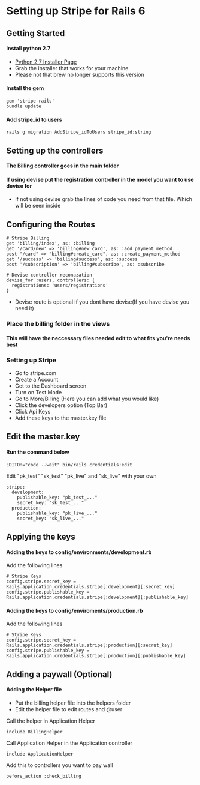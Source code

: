 # Setting up Stripe for Rails 6

## Getting Started

#### Install python 2.7

* [Python 2.7 Installer Page](https://www.python.org/downloads/release/python-2718/)
* Grab the installer that works for your machine
* Please not that brew no longer supports this version

#### Install the gem
```
gem 'stripe-rails'
bundle update
``` 
#### Add stripe_id to users
```
rails g migration AddStripe_idToUsers stripe_id:string
```

## Setting up the controllers
#### The Billing controller goes in the main folder
#### If using devise put the registration controller in the model you want to use devise for
* If not using devise grab the lines of code you need from that file. Which will be seen inside

## Configuring the Routes
```
# Stripe Billing
get 'billing/index', as: :billing
get '/card/new' => 'billing#new_card', as: :add_payment_method
post "/card" => "billing#create_card", as: :create_payment_method
get '/success' => 'billing#success', as: :success
post '/subscription' => 'billing#subscribe', as: :subscribe

# Devise controller reconazation
devise_for :users, controllers: {
  registrations: 'users/registrations'
}
```
* Devise route is optional if you dont have devise(If you have devise you need it)

### Place the billing folder in the views
#### This will have the neccessary files needed edit to what fits you're needs best

### Setting up Stripe

* Go to stripe.com
* Create a Account
* Get to the Dashboard screen
* Turn on Test Mode
* Go to More/Billing (Here you can add what you would like)
* Click the developers option (Top Bar)
* Click Api Keys
* Add these keys to the master.key file

## Edit the master.key
#### Run the command below
```
EDITOR="code --wait" bin/rails credentials:edit
```
Edit "pk_test" "sk_test" "pk_live" and "sk_live" with your own

```
stripe:
  development:
    publishable_key: "pk_test_..."
    secret_key: "sk_test_..."
  production:
    publishable_key: "pk_live_..."
    secret_key: "sk_live_..."
```

## Applying the keys
#### Adding the keys to config/environments/development.rb
Add the following lines
```
# Stripe Keys
config.stripe.secret_key = Rails.application.credentials.stripe[:development][:secret_key]
config.stripe.publishable_key = Rails.application.credentials.stripe[:development][:publishable_key]
```
#### Adding the keys to config/enviroments/production.rb
Add the following lines
```
# Stripe Keys
config.stripe.secret_key = Rails.application.credentials.stripe[:production][:secret_key]
config.stripe.publishable_key = Rails.application.credentials.stripe[:production][:publishable_key]
```

## Adding a paywall (Optional)
#### Adding the Helper file
* Put the billing helper file into the helpers folder
* Edit the helper file to edit routes and @user

Call the helper in Application Helper
```
include BillingHelper
```
Call Application Helper in the Application controller
```
include ApplicationHelper
```
Add this to controllers you want to pay wall
```
before_action :check_billing
```
